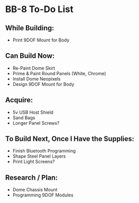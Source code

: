 # BB-8 To-Do List

## While Building:

* Print 9DOF Mount for Body

## Can Build Now:

* Re-Paint Dome Skirt
* Prime & Paint Round Panels (White, Chrome)
* Install Dome Neopixels
* Design 9DOF Mount for Body

## Acquire:

* 5v USB Host Shield
* Sand Bags
* Longer Panel Screws?

## To Build Next, Once I Have the Supplies:

* Finish Bluetooth Programming
* Shape Steel Panel Layers
* Print Light Screens?

## Research / Plan:

* Dome Chassis Mount
* Programming 9DOF Modules
